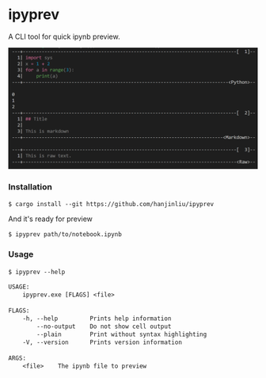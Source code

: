 # ipyprev

A CLI tool for quick ipynb preview.

![](images/image-0.png)

### Installation

```shell
$ cargo install --git https://github.com/hanjinliu/ipyprev
```

And it's ready for preview

```shell
$ ipyprev path/to/notebook.ipynb
```

### Usage

```shell
$ ipyprev --help
```

```
USAGE:
    ipyprev.exe [FLAGS] <file>

FLAGS:
    -h, --help         Prints help information
        --no-output    Do not show cell output
        --plain        Print without syntax highlighting
    -V, --version      Prints version information

ARGS:
    <file>    The ipynb file to preview
```